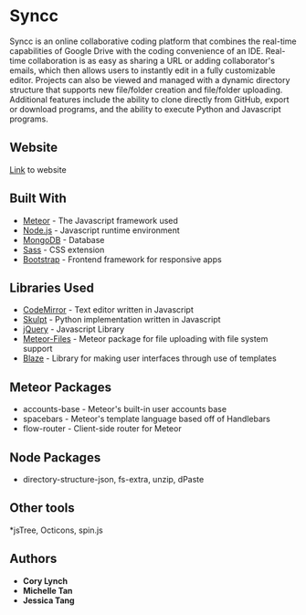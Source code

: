 # Syncc
Syncc is an online collaborative coding platform that combines the real-time capabilities of Google Drive with the coding convenience of an IDE. Real-time collaboration is as easy as sharing a URL or adding collaborator's emails, which then allows users to instantly edit in a fully customizable editor. Projects can also be viewed and managed with a dynamic directory structure that supports new file/folder creation and file/folder uploading. Additional features include the ability to clone directly from GitHub, export or download programs, and the ability to execute Python and Javascript programs. 

## Website
[Link](http://syncc.io) to website


## Built With
* [Meteor](https://www.meteor.com/) - The Javascript framework used
* [Node.js](https://nodejs.org/) - Javascript runtime environment
* [MongoDB](https://www.mongodb.com/) - Database
* [Sass](http://sass-lang.com/) - CSS extension
* [Bootstrap](http://getbootstrap.com/) - Frontend framework for responsive apps


## Libraries Used
* [CodeMirror](https://codemirror.net/) - Text editor written in Javascript
* [Skulpt](http://www.skulpt.org/) - Python implementation written in Javascript
* [jQuery](http://www.jquery.com/) - Javascript Library
* [Meteor-Files](https://github.com/VeliovGroup/Meteor-Files) - Meteor package for file uploading with file system support
* [Blaze](http://blazejs.org/) - Library for making user interfaces through use of templates

## Meteor Packages
* accounts-base - Meteor's built-in user accounts base
* spacebars - Meteor's template language based off of Handlebars
* flow-router - Client-side router for Meteor

## Node Packages
* directory-structure-json, fs-extra, unzip, dPaste

## Other tools
*jsTree, Octicons, spin.js



## Authors
* **Cory Lynch**
* **Michelle Tan**
* **Jessica Tang**

